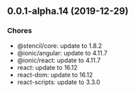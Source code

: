 ## 0.0.1-alpha.14 (2019-12-29)

### Chores

* @stencil/core: update to 1.8.2 
* @ionic/angular: update to 4.11.7
* @ionic/react: update to 4.11.7
* react: update to 16.12
* react-dom: update to 16.12
* react-scripts: update to 3.3.0



